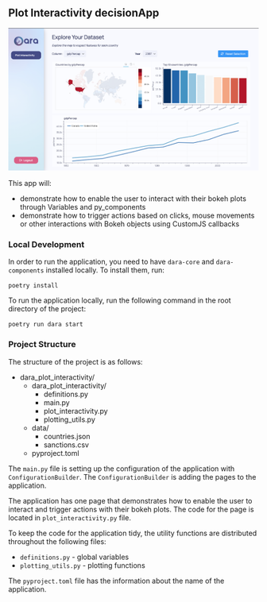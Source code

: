 ## Plot Interactivity decisionApp

![Plot Interactivity](https://github.com/causalens/dara_app_gallery/blob/master/img/plot_interactivity.png?raw=true) 

This app will:
- demonstrate how to enable the user to interact with their bokeh plots through Variables and py_components
- demonstrate how to trigger actions based on clicks, mouse movements or other interactions with Bokeh objects using CustomJS callbacks

### Local Development

In order to run the application, you need to have `dara-core` and `dara-components` installed locally. To install them, run:

```
poetry install
```

To run the application locally, run the following command in the root directory of the project:

```
poetry run dara start
```


### Project Structure

The structure of the project is as follows:
- dara_plot_interactivity/
    - dara_plot_interactivity/
        - definitions.py
        - main.py
        - plot_interactivity.py
        - plotting_utils.py
    - data/
        - countries.json
        - sanctions.csv
    - pyproject.toml

The `main.py` file is setting up the configuration of the application with `ConfigurationBuilder`. 
The `ConfigurationBuilder` is adding the pages to the application.

The application has one page that demonstrates how to enable the user to interact and trigger actions with their bokeh 
plots. The code for the page is located in `plot_interactivity.py` file.

To keep the code for the application tidy, the utility functions are distributed throughout the following files:
- `definitions.py` - global variables 
- `plotting_utils.py` - plotting functions

The `pyproject.toml` file has the information about the name of the application.
